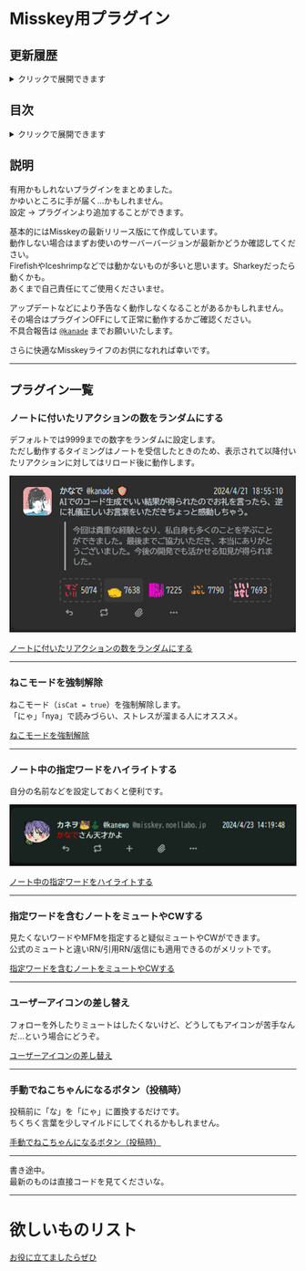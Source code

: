 # Misskey用プラグイン

## 更新履歴
<details><summary>クリックで展開できます</summary><div>

- 2024/04/22
  - README.mdの作成
</div></details>

## 目次
<details><summary>クリックで展開できます</summary><div>

- [Misskey用プラグイン](#misskey用プラグイン)
  - [更新履歴](#更新履歴)
  - [目次](#目次)
  - [説明](#説明)
  - [プラグイン一覧](#プラグイン一覧)
    - [ノートに付いたリアクションの数をランダムにする](#ノートに付いたリアクションの数をランダムにする)
    - [ねこモードを強制解除](#ねこモードを強制解除)
    - [ノート中の指定ワードをハイライトする](#ノート中の指定ワードをハイライトする)
    - [指定ワードを含むノートをミュートやCWする](#指定ワードを含むノートをミュートやcwする)
    - [ユーザーアイコンの差し替え](#ユーザーアイコンの差し替え)
    - [手動でねこちゃんになるボタン（投稿時）](#手動でねこちゃんになるボタン投稿時)
- [欲しいものリスト](#欲しいものリスト)

</div></details>

## 説明
有用かもしれないプラグインをまとめました。  
かゆいところに手が届く…かもしれません。  
設定 → プラグインより追加することができます。  

基本的にはMisskeyの最新リリース版にて作成しています。  
動作しない場合はまずお使いのサーバーバージョンが最新かどうか確認してください。  
FirefishやIceshrimpなどでは動かないものが多いと思います。Sharkeyだったら動くかも。  
あくまで自己責任にてご使用くださいませ。

アップデートなどにより予告なく動作しなくなることがあるかもしれません。  
その場合はプラグインOFFにして正常に動作するかご確認ください。  
不具合報告は [`@kanade`](https://mfmf.club/@kanade) までお願いいたします。

さらに快適なMisskeyライフのお供になれれば幸いです。  

---

## プラグイン一覧

### ノートに付いたリアクションの数をランダムにする

デフォルトでは9999までの数字をランダムに設定します。  
ただし動作するタイミングはノートを受信したときのため、表示されて以降付いたリアクションに対してはリロード後に動作します。

![ノートに付いたリアクションの数をランダムにする](assets/img/20240421-190736.png)

[ノートに付いたリアクションの数をランダムにする](./ノートに付いたリアクションの数をランダムにする.txt)

---

### ねこモードを強制解除

ねこモード（`isCat = true`）を強制解除します。  
「にゃ」「nya」で読みづらい、ストレスが溜まる人にオススメ。

[ねこモードを強制解除](./ねこモードを強制解除.txt)

---

### ノート中の指定ワードをハイライトする

自分の名前などを設定しておくと便利です。

![ノート中の指定ワードをハイライトする](assets/img/20240423-143816.png)

[ノート中の指定ワードをハイライトする](./ノート中の指定ワードをハイライトする.txt)

---

### 指定ワードを含むノートをミュートやCWする

見たくないワードやMFMを指定すると疑似ミュートやCWができます。  
公式のミュートと違いRN/引用RN/返信にも適用できるのがメリットです。

[指定ワードを含むノートをミュートやCWする](./指定ワードを含むノートをミュートやCWする.txt)

---

### ユーザーアイコンの差し替え

フォローを外したりミュートはしたくないけど、どうしてもアイコンが苦手なんだ…という場合にどうぞ。

[ユーザーアイコンの差し替え](./ユーザーアイコンの差し替え.txt)

---

### 手動でねこちゃんになるボタン（投稿時）

投稿前に「な」を「にゃ」に置換するだけです。  
ちくちく言葉を少しマイルドにしてくれるかもしれません。

[手動でねこちゃんになるボタン（投稿時）](./手動でねこちゃんになるボタン（投稿時）.txt)

---

書き途中。  
最新のものは直接コードを見てくださいな。

---

# 欲しいものリスト
[お役に立てましたらぜひ](https://www.amazon.jp/hz/wishlist/ls/2ZO0R36GVTG6M)  
